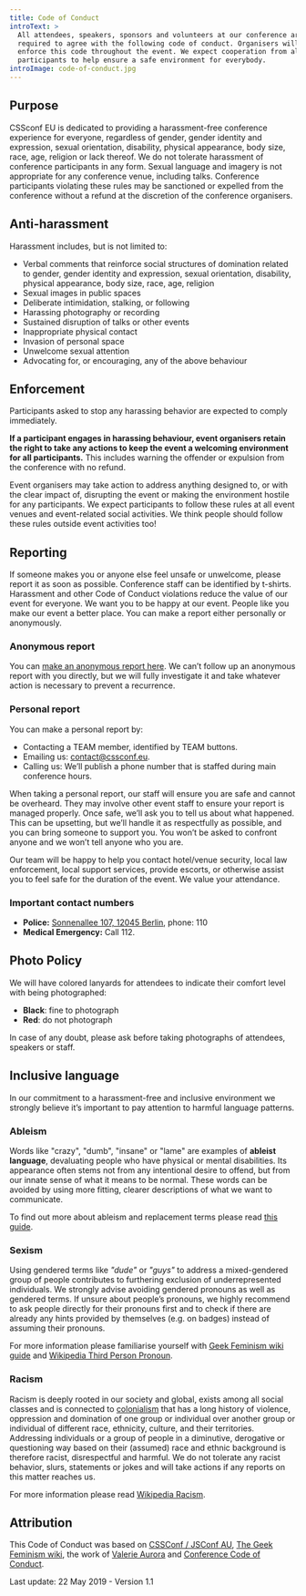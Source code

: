 ```yaml
---
title: Code of Conduct
introText: >
  All attendees, speakers, sponsors and volunteers at our conference are
  required to agree with the following code of conduct. Organisers will
  enforce this code throughout the event. We expect cooperation from all
  participants to help ensure a safe environment for everybody.
introImage: code-of-conduct.jpg
---
```


## Purpose

CSSconf EU is dedicated to providing a harassment-free conference experience
for everyone, regardless of gender, gender identity and expression, sexual
orientation, disability, physical appearance, body size, race, age, religion
or lack thereof. We do not tolerate harassment of conference participants in
any form. Sexual language and imagery is not appropriate for any conference
venue, including talks. Conference participants violating these rules may be
sanctioned or expelled from the conference without a refund at the discretion
of the conference organisers.

## Anti-harassment

Harassment includes, but is not limited to:

*   Verbal comments that reinforce social structures of domination related to gender, gender identity and expression, sexual orientation, disability, physical appearance, body size, race, age, religion
*   Sexual images in public spaces
*   Deliberate intimidation, stalking, or following
*   Harassing photography or recording
*   Sustained disruption of talks or other events
*   Inappropriate physical contact
*   Invasion of personal space
*   Unwelcome sexual attention
*   Advocating for, or encouraging, any of the above behaviour

## Enforcement

Participants asked to stop any harassing behavior are expected to comply
immediately.

**If a participant engages in harassing behaviour, event organisers retain
the right to take any actions to keep the event a welcoming environment for
all participants.** This includes warning the offender or expulsion from the
conference with no refund.

Event organisers may take action to address anything designed to, or with
the clear impact of, disrupting the event or making the environment hostile
for any participants. We expect participants to follow these rules at all
event venues and event-related social activities. We think people should
follow these rules outside event activities too!

## Reporting

If someone makes you or anyone else feel unsafe or unwelcome, please report
it as soon as possible. Conference staff can be identified by t-shirts.
Harassment and other Code of Conduct violations reduce the value of our event
for everyone. We want you to be happy at our event. People like you make our
event a better place. You can make a report either personally or anonymously.

### Anonymous report

You can [make an anonymous report here](https://docs.google.com/forms/d/e/1FAIpQLSebVmHYCWaf-vfQWA-OhIk3vtIEZwzaEPiTIOH-GOCquUZpjg/viewform).
We can’t follow up an anonymous report with you directly, but we will fully
investigate it and take whatever action is necessary to prevent a recurrence.

### Personal report

You can make a personal report by:

*   Contacting a TEAM member, identified by TEAM buttons.
*   Emailing us: [contact@cssconf.eu](mailto:contact@cssconf.eu).
*   Calling us: We’ll publish a phone number that is staffed during main conference hours.

When taking a personal report, our staff will ensure you are safe and cannot be
overheard. They may involve other event staff to ensure your report is managed
properly. Once safe, we’ll ask you to tell us about what happened. This can be
upsetting, but we’ll handle it as respectfully as possible, and you can bring
someone to support you. You won’t be asked to confront anyone and we won’t tell
anyone who you are.

Our team will be happy to help you contact hotel/venue security, local law enforcement,
local support services, provide escorts, or otherwise assist you to feel safe for the
duration of the event. We value your attendance.

### Important contact numbers

*   **Police:** [Sonnenallee 107, 12045 Berlin](https://www.google.com/maps/place/Polizeirevier+Abschnitt+54/@52.5010881,13.4242929,14z/data=!4m8!1m2!2m1!1spolizei!3m4!1s0x0:0x6d9541d25f1cfab2!8m2!3d52.4819537!4d13.4407693?hl=en),  phone: 110
*   **Medical Emergency:** Call 112.

## Photo Policy

We will have colored lanyards for attendees to indicate their comfort level with being photographed:

*   **Black**: fine to photograph
*   **Red**: do not photograph

In case of any doubt, please ask before taking photographs of attendees, speakers or staff.

## Inclusive language

In our commitment to a harassment-free and inclusive environment we strongly
believe it’s important to pay attention to harmful language patterns.

### Ableism

Words like "crazy", "dumb", "insane" or "lame" are examples of **ableist language**,
devaluating people who have physical or mental disabilities. Its appearance often
stems not from any intentional desire to offend, but from our innate sense of what
it means to be normal. These words can be avoided by using more fitting, clearer
descriptions of what we want to communicate.

To find out more about ableism and replacement terms please read
[this guide](http://www.autistichoya.com/p/ableist-words-and-terms-to-avoid.html).

### Sexism

Using gendered terms like _"dude"_ or _"guys"_ to address a mixed-gendered group of
people contributes to furthering exclusion of underrepresented individuals. We
strongly advise avoiding gendered pronouns as well as gendered terms. If unsure about people’s pronouns, we highly recommend to ask people directly for their pronouns first and to check if there are already any hints provided by themselves (e.g. on badges) instead of assuming their pronouns.

For more information please familiarise yourself with [Geek Feminism wiki guide](http://geekfeminism.wikia.com/wiki/Nonsexist_language) and [Wikipedia Third Person Pronoun](https://en.wikipedia.org/wiki/Third-person_pronoun).

### Racism

Racism is deeply rooted in our society and global, exists among all social classes and is connected to [colonialism](https://en.wikipedia.org/wiki/Colonialism) that has a long history of violence, oppression and domination of one group or individual over another group or individual of different race, ethnicity, culture, and their territories. Addressing individuals or a group of people in a diminutive, derogative or questioning way based on their (assumed) race and ethnic background is therefore racist, disrespectful and harmful. We do not tolerate any racist behavior, slurs, statements or jokes and will take actions if any reports on this matter reaches us.

For more information please read [Wikipedia Racism](https://en.wikipedia.org/wiki/Racism).

## Attribution

This Code of Conduct was based on [CSSConf / JSConf AU](http://jsconfau.com),
[The Geek Feminism wiki](http://geekfeminism.wikia.com/wiki/Conference_anti-harassment/Policy),
the work of [Valerie Aurora](https://frameshiftconsulting.com/code-of-conduct-training/)
and [Conference Code of Conduct](http://confcodeofconduct.com/).

Last update: 22 May 2019 - Version 1.1
